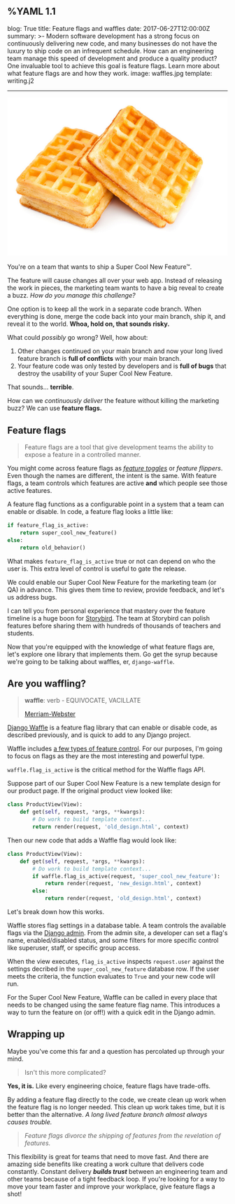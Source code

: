 %YAML 1.1
---
blog: True
title: Feature flags and waffles
date: 2017-06-27T12:00:00Z
summary: >-
  Modern software development has a strong focus
  on continuously delivering new code,
  and many businesses do not have the luxury
  to ship code
  on an infrequent schedule.
  How can an engineering team manage this speed
  of development
  and produce a quality product?
  One invaluable tool to achieve this goal
  is feature flags.
  Learn more about what feature flags are
  and how they work.
image: waffles.jpg
template: writing.j2

---
<img class='book' src='waffles.jpg'>

You're on a team
that wants to ship a Super Cool New Feature™.

The feature will cause changes all over your web app.
Instead of releasing the work in pieces,
the marketing team wants to have a big reveal
to create a buzz.
*How do you manage this challenge?*

One option is to keep all the work in a separate code branch.
When everything is done,
merge the code back into your main branch,
ship it,
and reveal it to the world.
**Whoa, hold on, that sounds risky.**

What could *possibly* go wrong? Well, how about:

1. Other changes continued on your main branch
   and now your long lived feature branch is **full of conflicts**
   with your main branch.
2. Your feature code was only tested
   by developers
   and is **full of bugs**
   that destroy the usability
   of your Super Cool New Feature.

That sounds... **terrible**.

How can we *continuously deliver* the feature
without killing the marketing buzz?
We can use **feature flags.**

## Feature flags

> Feature flags are a tool
that give development teams the ability
to expose a feature
in a controlled manner.

You might come across feature flags
as [*feature toggles*](https://martinfowler.com/articles/feature-toggles.html)
or *feature flippers*.
Even though the names are different,
the intent is the same.
With feature flags,
a team controls which features are active
**and** which people see those active features.

A feature flag functions as a configurable point
in a system
that a team can enable or disable.
In code,
a feature flag looks a little like:

```python
if feature_flag_is_active:
    return super_cool_new_feature()
else:
    return old_behavior()
```

What makes `feature_flag_is_active` true or not can depend
on who the user is.
This extra level
of control
is useful
to gate the release.

We could enable our Super Cool New Feature
for the marketing team (or QA)
in advance.
This gives them time to review,
provide feedback,
and let's us address bugs.

I can tell you
from personal experience
that mastery
over the feature timeline
is a huge boon
for [Storybird](https://storybird.com/).
The team at Storybird can polish features
before sharing them
with hundreds of thousands
of teachers and students.

Now that you're equipped
with the knowledge
of what feature flags are,
let's explore one library
that implements them.
Go get the syrup
because we're going to be talking about waffles,
er,
`django-waffle`.

## Are you waffling?

> **waffle**: verb - EQUIVOCATE, VACILLATE
>
> [Merriam-Webster](https://www.merriam-webster.com/dictionary/waffle)

[Django Waffle](http://waffle.readthedocs.io/en/latest/index.html)
is a feature flag library
that can enable or disable code,
as described previously,
and is quick
to add to any Django project.

Waffle includes
[a few types of feature control](http://waffle.readthedocs.io/en/latest/types/index.html).
For our purposes,
I'm going to focus
on flags
as they are the most interesting
and powerful type.

`waffle.flag_is_active` is the critical method
for the Waffle flags API.

Suppose part of our Super Cool New Feature is a new template design
for our product page.
If the original product view looked like:

```python
class ProductView(View):
    def get(self, request, *args, **kwargs):
        # Do work to build template context...
        return render(request, 'old_design.html', context)
```

Then our new code that adds a Waffle flag would look like:

```python
class ProductView(View):
    def get(self, request, *args, **kwargs):
        # Do work to build template context...
        if waffle.flag_is_active(request, 'super_cool_new_feature'):
            return render(request, 'new_design.html', context)
        else:
            return render(request, 'old_design.html', context)
```

Let's break down how this works.

Waffle stores flag settings
in a database table.
A team controls the available flags
via the [Django admin](https://docs.djangoproject.com/en/1.11/ref/contrib/admin/).
From the admin site,
a developer can set a flag's name,
enabled/disabled status,
and some filters
for more specific control
like superuser, staff, or specific group access.

When the view executes,
`flag_is_active` inspects `request.user`
against the settings decribed
in the `super_cool_new_feature` database row.
If the user meets the criteria,
the function evaluates to `True`
and your new code will run.

For the Super Cool New Feature,
Waffle can be called in every place
that needs to be changed
using the same feature flag name.
This introduces a way to turn the feature on (or off!)
with a quick edit in the Django admin.

## Wrapping up

Maybe you've come this far
and a question has percolated up
through your mind.

> Isn't this more complicated?

**Yes, it is.**
Like every engineering choice,
feature flags have trade-offs.

By adding a feature flag directly to the code,
we create clean up work
when the feature flag is no longer needed.
This clean up work takes time,
but it is better than the alternative.
*A long lived feature branch
almost always causes trouble.*

> *Feature flags divorce the shipping of features
from the revelation of features.*

This flexibility is great
for teams that need to move fast.
And there are amazing side benefits
like creating a work culture
that delivers code constantly.
Constant delivery ***builds trust***
between an engineering team
and other teams
because of a tight feedback loop.
If you're looking
for a way to move your team faster
and improve your workplace,
give feature flags a shot!
